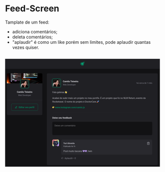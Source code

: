 # Feed-Screen

Tamplate de um feed:
 - adiciona comentários;
 - deleta comentários;
 - "aplaudir" é como um like porém sem limites, pode aplaudir quantas vezes quiser.
##
![Feed](01-first-project-reactjs/feed-screen.png)
